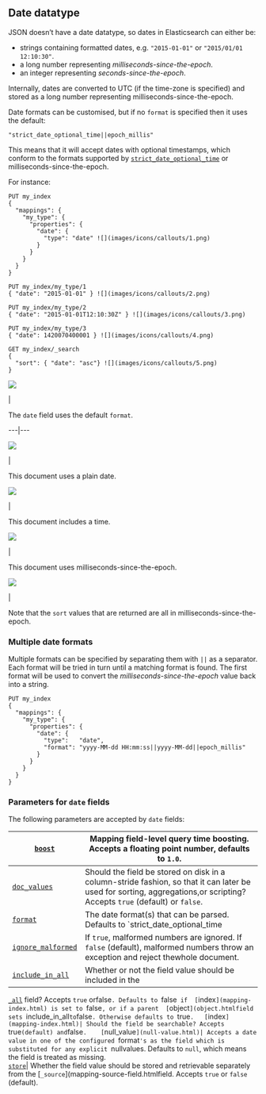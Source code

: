 ## Date datatype

JSON doesn’t have a date datatype, so dates in Elasticsearch can either be:

  * strings containing formatted dates, e.g. `"2015-01-01"` or `"2015/01/01 12:10:30"`. 
  * a long number representing _milliseconds-since-the-epoch_. 
  * an integer representing _seconds-since-the-epoch_. 



Internally, dates are converted to UTC (if the time-zone is specified) and stored as a long number representing milliseconds-since-the-epoch.

Date formats can be customised, but if no `format` is specified then it uses the default:
    
    
    "strict_date_optional_time||epoch_millis"

This means that it will accept dates with optional timestamps, which conform to the formats supported by 
[`strict_date_optional_time`](mapping-date-format.html#strict-date-time) or milliseconds-since-the-epoch.

For instance:
    
    
    PUT my_index
    {
      "mappings": {
        "my_type": {
          "properties": {
            "date": {
              "type": "date" ![](images/icons/callouts/1.png)
            }
          }
        }
      }
    }
    
    PUT my_index/my_type/1
    { "date": "2015-01-01" } ![](images/icons/callouts/2.png)
    
    PUT my_index/my_type/2
    { "date": "2015-01-01T12:10:30Z" } ![](images/icons/callouts/3.png)
    
    PUT my_index/my_type/3
    { "date": 1420070400001 } ![](images/icons/callouts/4.png)
    
    GET my_index/_search
    {
      "sort": { "date": "asc"} ![](images/icons/callouts/5.png)
    }

![](images/icons/callouts/1.png)

| 

The `date` field uses the default `format`.   
  
---|---  
  
![](images/icons/callouts/2.png)

| 

This document uses a plain date.   
  
![](images/icons/callouts/3.png)

| 

This document includes a time.   
  
![](images/icons/callouts/4.png)

| 

This document uses milliseconds-since-the-epoch.   
  
![](images/icons/callouts/5.png)

| 

Note that the `sort` values that are returned are all in milliseconds-since-the-epoch.   
  
### Multiple date formats

Multiple formats can be specified by separating them with `||` as a separator. Each format will be tried in turn until a matching format is found. The first format will be used to convert the _milliseconds-since-the-epoch_ value back into a string.
    
    
    PUT my_index
    {
      "mappings": {
        "my_type": {
          "properties": {
            "date": {
              "type":   "date",
              "format": "yyyy-MM-dd HH:mm:ss||yyyy-MM-dd||epoch_millis"
            }
          }
        }
      }
    }

### Parameters for `date` fields

The following parameters are accepted by `date` fields:

[`boost`](mapping-boost.html)| Mapping field-level query time boosting. Accepts a floating point number, defaults to `1.0`.     
---|---    
[`doc_values`](doc-values.html)| Should the field be stored on disk in a column-stride fashion, so that it can later be used for sorting, aggregations,or scripting? Accepts `true` (default) or `false`.     
[`format`](mapping-date-format.html)| The date format(s) that can be parsed. Defaults to `strict_date_optional_time||epoch_millis`.     `locale`| The locale to use when parsing dates since months do not have the same names and/or abbreviations in all languages.The default is the [`ROOT` locale](https://docs.oracle.com/javase/8/docs/api/java/util/Locale.html#ROOT),     
[`ignore_malformed`](ignore-malformed.html)| If `true`, malformed numbers are ignored. If `false` (default), malformed numbers throw an exception and reject thewhole document.   
[`include_in_all`](include-in-all.html)| Whether or not the field value should be included in the 
[`_all`](mapping-all-field.html) field? Accepts `true` orfalse`. Defaults to `false` if 
[`index`](mapping-index.html) is set to `false`, or if a parent 
[`object`](object.htmlfield sets `include_in_all` to `false`. Otherwise defaults to `true`.   [`index`](mapping-index.html)| Should the field be searchable? Accepts `true` (default) and `false`.   
[`null_value`](null-value.html)| Accepts a date value in one of the configured `format`'s as the field which is substituted for any explicit `nullvalues. Defaults to `null`, which means the field is treated as missing.   
[`store`](mapping-store.html)| Whether the field value should be stored and retrievable separately from the 
[`_source`](mapping-source-field.htmlfield. Accepts `true` or `false` (default). 
